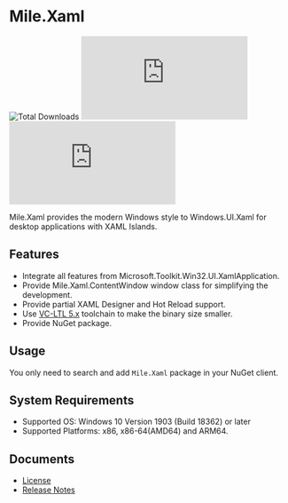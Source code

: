 ﻿# Mile.Xaml

![Total Downloads](https://img.shields.io/github/downloads/ProjectMile/Mile.Xaml/total)
[![GitHub Releases](https://img.shields.io/github/v/release/ProjectMile/Mile.Xaml?include_prereleases)](https://github.com/ProjectMile/Mile.Xaml/releases)
[![NuGet Package](https://img.shields.io/nuget/vpre/Mile.Xaml)](https://www.nuget.org/packages/Mile.Xaml)

Mile.Xaml provides the modern Windows style to Windows.UI.Xaml for desktop 
applications with XAML Islands.

## Features

- Integrate all features from Microsoft.Toolkit.Win32.UI.XamlApplication.
- Provide Mile.Xaml.ContentWindow window class for simplifying the development.
- Provide partial XAML Designer and Hot Reload support.
- Use [VC-LTL 5.x](https://github.com/Chuyu-Team/VC-LTL5) toolchain to make the
  binary size smaller.
- Provide NuGet package.

## Usage

You only need to search and add `Mile.Xaml` package in your NuGet client.

## System Requirements

- Supported OS: Windows 10 Version 1903 (Build 18362) or later
- Supported Platforms: x86, x86-64(AMD64) and ARM64.

## Documents

- [License](https://github.com/ProjectMile/Mile.Xaml/blob/main/License.md)
- [Release Notes](https://github.com/ProjectMile/Mile.Xaml/blob/main/ReleaseNotes.md)

